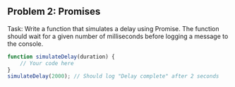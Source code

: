 ## Problem 2: Promises
Task: Write a function that simulates a delay using Promise. The function should wait for a given number of milliseconds before logging a message to the console.

```ts
function simulateDelay(duration) {
    // Your code here
}
simulateDelay(2000); // Should log "Delay complete" after 2 seconds

```